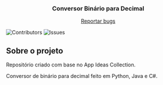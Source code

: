 <br/>
<p align="center">
  <h3 align="center">Conversor Binário para Decimal</h3>

  <p align="center">
    <a href="https://github.com/Ro0ds/BinaryToDecimal/issues">Reportar bugs</a>
  </p>
</p>

![Contributors](https://img.shields.io/github/contributors/Ro0ds/BinaryToDecimal?color=dark-green) ![Issues](https://img.shields.io/github/issues/Ro0ds/BinaryToDecimal) 

## Sobre o projeto

Repositório criado com base no App Ideas Collection.

Conversor de binário para decimal feito em Python, Java e C#.

